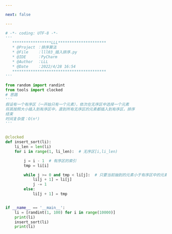 ```yaml
---

next: false

---
```




<BlogInfo id="1372" title="4.插入排序" author="白日梦想猿" pv=0 read_times=0 pre_cost_time="0分45秒" category="排序算法" tag_list="['排序算法']" create_time="2022.04.28 16:54:06" update_time="2022.04.28 18:41:17" />

```python
# -*- coding: UTF-8 -*-
'''
   *****************LLL*********************
   * @Project ：排序算法                       
   * @File    ：lll03_插入排序.py
   * @IDE     ：PyCharm             
   * @Author  ：LLL                         
   * @Date    ：2022/4/28 16:54             
   *****************************************
'''

from random import randint
from tools import clocked
# 思路
'''
假设有一个有序区（一开始只有一个元素），依次在无序区中选择一个元素
将其按照大小插入到有序区中，直到所有无序区的元素都插入到有序区，排序
结束
时间复杂度：O(n²)
'''


@clocked
def insert_sort(li):
    li_len = len(li)
    for i in range(1, li_len):  # 无序区[i,li_len)

        j = i - 1  # 有序区的索引
        tmp = li[i]

        while j >= 0 and tmp < li[j]:  # 只要当前抽到的元素小于有序区中的元素，有效区中的元素就后移一位
            li[j + 1] = li[j]
            j -= 1
        else:
            li[j + 1] = tmp


if __name__ == '__main__':
    li = [randint(1, 100) for i in range(10000)]
    print(li)
    insert_sort(li)
    print(li)

```



<ActionBox />
